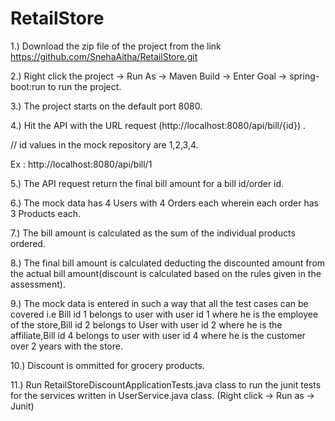 # RetailStore

1.) Download the zip file of the project from the link https://github.com/SnehaAitha/RetailStore.git

2.) Right click the project -> Run As -> Maven Build -> Enter Goal -> spring-boot:run  to run the project.

3.) The project starts on the default port 8080.

4.) Hit the API with the URL request (http://localhost:8080/api/bill/{id}) .

// id values in the mock repository are 1,2,3,4. 

Ex : http://localhost:8080/api/bill/1

5.) The API request return the final bill amount for a bill id/order id.

6.) The mock data has 4 Users with 4 Orders each wherein each order has 3 Products each.

7.) The bill amount is calculated as the sum of the individual products ordered.

8.) The final bill amount is calculated deducting the discounted amount from the actual bill amount(discount is calculated based on the rules given in the assessment).

9.) The mock data is entered in such a way that all the test cases can be covered i.e Bill id 1 belongs to user with user id 1 where he is the employee of the store,Bill id 2 belongs to User with user id 2 where he is the affiliate,Bill id 4 belongs to user with user id 4 where he is the customer over 2 years with the store.

10.) Discount is ommitted for grocery products.

11.) Run RetailStoreDiscountApplicationTests.java class to run the junit tests for the services written in UserService.java class.
(Right click -> Run as -> Junit)

